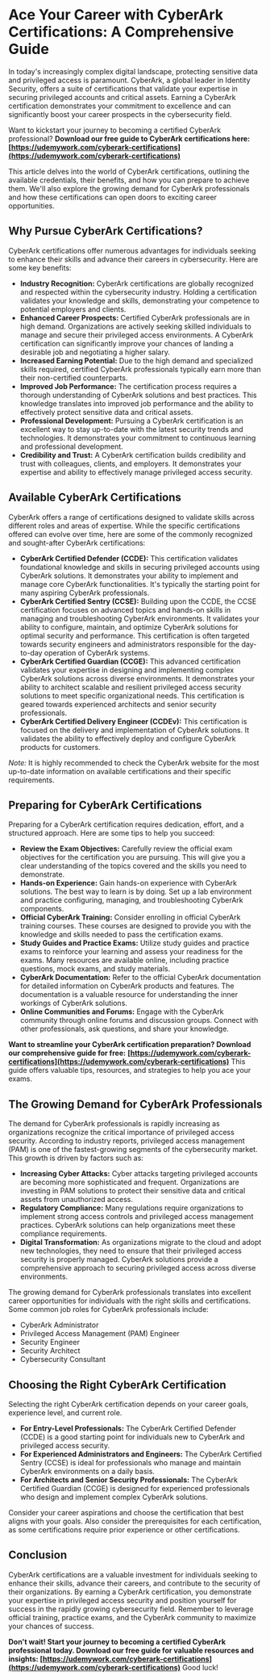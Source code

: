 # Ace Your Career with CyberArk Certifications: A Comprehensive Guide

In today's increasingly complex digital landscape, protecting sensitive data and privileged access is paramount. CyberArk, a global leader in Identity Security, offers a suite of certifications that validate your expertise in securing privileged accounts and critical assets. Earning a CyberArk certification demonstrates your commitment to excellence and can significantly boost your career prospects in the cybersecurity field.

Want to kickstart your journey to becoming a certified CyberArk professional? **Download our free guide to CyberArk certifications here: [https://udemywork.com/cyberark-certifications](https://udemywork.com/cyberark-certifications)**

This article delves into the world of CyberArk certifications, outlining the available credentials, their benefits, and how you can prepare to achieve them. We'll also explore the growing demand for CyberArk professionals and how these certifications can open doors to exciting career opportunities.

## Why Pursue CyberArk Certifications?

CyberArk certifications offer numerous advantages for individuals seeking to enhance their skills and advance their careers in cybersecurity. Here are some key benefits:

*   **Industry Recognition:** CyberArk certifications are globally recognized and respected within the cybersecurity industry. Holding a certification validates your knowledge and skills, demonstrating your competence to potential employers and clients.
*   **Enhanced Career Prospects:** Certified CyberArk professionals are in high demand. Organizations are actively seeking skilled individuals to manage and secure their privileged access environments. A CyberArk certification can significantly improve your chances of landing a desirable job and negotiating a higher salary.
*   **Increased Earning Potential:** Due to the high demand and specialized skills required, certified CyberArk professionals typically earn more than their non-certified counterparts.
*   **Improved Job Performance:** The certification process requires a thorough understanding of CyberArk solutions and best practices. This knowledge translates into improved job performance and the ability to effectively protect sensitive data and critical assets.
*   **Professional Development:** Pursuing a CyberArk certification is an excellent way to stay up-to-date with the latest security trends and technologies. It demonstrates your commitment to continuous learning and professional development.
*   **Credibility and Trust:** A CyberArk certification builds credibility and trust with colleagues, clients, and employers. It demonstrates your expertise and ability to effectively manage privileged access security.

## Available CyberArk Certifications

CyberArk offers a range of certifications designed to validate skills across different roles and areas of expertise. While the specific certifications offered can evolve over time, here are some of the commonly recognized and sought-after CyberArk certifications:

*   **CyberArk Certified Defender (CCDE):** This certification validates foundational knowledge and skills in securing privileged accounts using CyberArk solutions. It demonstrates your ability to implement and manage core CyberArk functionalities. It's typically the starting point for many aspiring CyberArk professionals.
*   **CyberArk Certified Sentry (CCSE):** Building upon the CCDE, the CCSE certification focuses on advanced topics and hands-on skills in managing and troubleshooting CyberArk environments. It validates your ability to configure, maintain, and optimize CyberArk solutions for optimal security and performance. This certification is often targeted towards security engineers and administrators responsible for the day-to-day operation of CyberArk systems.
*   **CyberArk Certified Guardian (CCGE):** This advanced certification validates your expertise in designing and implementing complex CyberArk solutions across diverse environments. It demonstrates your ability to architect scalable and resilient privileged access security solutions to meet specific organizational needs. This certification is geared towards experienced architects and senior security professionals.
*   **CyberArk Certified Delivery Engineer (CCDEv):** This certification is focused on the delivery and implementation of CyberArk solutions. It validates the ability to effectively deploy and configure CyberArk products for customers.

*Note:* It is highly recommended to check the CyberArk website for the most up-to-date information on available certifications and their specific requirements.

## Preparing for CyberArk Certifications

Preparing for a CyberArk certification requires dedication, effort, and a structured approach. Here are some tips to help you succeed:

*   **Review the Exam Objectives:** Carefully review the official exam objectives for the certification you are pursuing. This will give you a clear understanding of the topics covered and the skills you need to demonstrate.
*   **Hands-on Experience:** Gain hands-on experience with CyberArk solutions. The best way to learn is by doing. Set up a lab environment and practice configuring, managing, and troubleshooting CyberArk components.
*   **Official CyberArk Training:** Consider enrolling in official CyberArk training courses. These courses are designed to provide you with the knowledge and skills needed to pass the certification exams.
*   **Study Guides and Practice Exams:** Utilize study guides and practice exams to reinforce your learning and assess your readiness for the exams. Many resources are available online, including practice questions, mock exams, and study materials.
*   **CyberArk Documentation:** Refer to the official CyberArk documentation for detailed information on CyberArk products and features. The documentation is a valuable resource for understanding the inner workings of CyberArk solutions.
*   **Online Communities and Forums:** Engage with the CyberArk community through online forums and discussion groups. Connect with other professionals, ask questions, and share your knowledge.

**Want to streamline your CyberArk certification preparation? Download our comprehensive guide for free:** **[https://udemywork.com/cyberark-certifications](https://udemywork.com/cyberark-certifications)** This guide offers valuable tips, resources, and strategies to help you ace your exams.

## The Growing Demand for CyberArk Professionals

The demand for CyberArk professionals is rapidly increasing as organizations recognize the critical importance of privileged access security. According to industry reports, privileged access management (PAM) is one of the fastest-growing segments of the cybersecurity market. This growth is driven by factors such as:

*   **Increasing Cyber Attacks:** Cyber attacks targeting privileged accounts are becoming more sophisticated and frequent. Organizations are investing in PAM solutions to protect their sensitive data and critical assets from unauthorized access.
*   **Regulatory Compliance:** Many regulations require organizations to implement strong access controls and privileged access management practices. CyberArk solutions can help organizations meet these compliance requirements.
*   **Digital Transformation:** As organizations migrate to the cloud and adopt new technologies, they need to ensure that their privileged access security is properly managed. CyberArk solutions provide a comprehensive approach to securing privileged access across diverse environments.

The growing demand for CyberArk professionals translates into excellent career opportunities for individuals with the right skills and certifications. Some common job roles for CyberArk professionals include:

*   CyberArk Administrator
*   Privileged Access Management (PAM) Engineer
*   Security Engineer
*   Security Architect
*   Cybersecurity Consultant

## Choosing the Right CyberArk Certification

Selecting the right CyberArk certification depends on your career goals, experience level, and current role.

*   **For Entry-Level Professionals:** The CyberArk Certified Defender (CCDE) is a good starting point for individuals new to CyberArk and privileged access security.
*   **For Experienced Administrators and Engineers:** The CyberArk Certified Sentry (CCSE) is ideal for professionals who manage and maintain CyberArk environments on a daily basis.
*   **For Architects and Senior Security Professionals:** The CyberArk Certified Guardian (CCGE) is designed for experienced professionals who design and implement complex CyberArk solutions.

Consider your career aspirations and choose the certification that best aligns with your goals. Also consider the prerequisites for each certification, as some certifications require prior experience or other certifications.

## Conclusion

CyberArk certifications are a valuable investment for individuals seeking to enhance their skills, advance their careers, and contribute to the security of their organizations. By earning a CyberArk certification, you demonstrate your expertise in privileged access security and position yourself for success in the rapidly growing cybersecurity field. Remember to leverage official training, practice exams, and the CyberArk community to maximize your chances of success.

**Don't wait! Start your journey to becoming a certified CyberArk professional today. Download our free guide for valuable resources and insights: [https://udemywork.com/cyberark-certifications](https://udemywork.com/cyberark-certifications)** Good luck!
